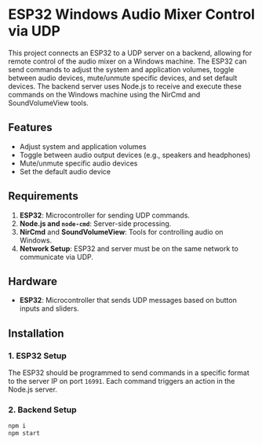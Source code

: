 # ESP32 Windows Audio Mixer Control via UDP

This project connects an ESP32 to a UDP server on a backend, allowing for remote control of the audio mixer on a Windows machine. The ESP32 can send commands to adjust the system and application volumes, toggle between audio devices, mute/unmute specific devices, and set default devices. The backend server uses Node.js to receive and execute these commands on the Windows machine using the NirCmd and SoundVolumeView tools.

## Features

- Adjust system and application volumes
- Toggle between audio output devices (e.g., speakers and headphones)
- Mute/unmute specific audio devices
- Set the default audio device

## Requirements

1. **ESP32**: Microcontroller for sending UDP commands.
2. **Node.js and `node-cmd`**: Server-side processing.
3. **NirCmd** and **SoundVolumeView**: Tools for controlling audio on Windows.
4. **Network Setup**: ESP32 and server must be on the same network to communicate via UDP.

## Hardware

- **ESP32**: Microcontroller that sends UDP messages based on button inputs and sliders.

## Installation

### 1. ESP32 Setup

The ESP32 should be programmed to send commands in a specific format to the server IP on port `16991`. Each command triggers an action in the Node.js server.

### 2. Backend Setup

```js
npm i
npm start
```
